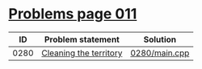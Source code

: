 # [Problems page 011](https://www.e-olymp.com/en/problems?page=11)



| ID   | Problem statement                                                 | Solution                       |
|------|-------------------------------------------------------------------|--------------------------------|
| 0280 | [Cleaning the territory](https://www.e-olymp.com/en/problems/280) | [0280/main.cpp](0280/main.cpp) |

